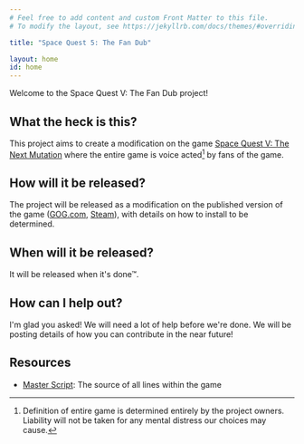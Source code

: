 ```yaml
---
# Feel free to add content and custom Front Matter to this file.
# To modify the layout, see https://jekyllrb.com/docs/themes/#overriding-theme-defaults

title: "Space Quest 5: The Fan Dub"

layout: home
id: home
---
```


Welcome to the Space Quest V: The Fan Dub project!

## What the heck is this?

This project aims to create a modification on the game [Space Quest V: The Next Mutation](https://en.wikipedia.org/wiki/Space_Quest_V) where the entire game is voice acted[^1] by fans of the game.

## How will it be released?

The project will be released as a modification on the published version of the game ([GOG.com](https://www.gog.com/en/game/space_quest_4_5_6), [Steam](https://store.steampowered.com/app/10110/Space_Quest_Collection/)), with details on how to install to be determined.

## When will it be released?

It will be released when it's done™.

## How can I help out?

I'm glad you asked! We will need a lot of help before we're done. We will be
posting details of how you can contribute in the near future!

## Resources

- [Master Script](script/): The source of all lines within the game

[^1]:
    Definition of entire game is determined entirely by the project owners. Liability will not be taken for any mental distress our choices may cause.
